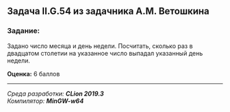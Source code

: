 ## Задача II.G.54 из задачника А.М. Ветошкина
### Задание:
Задано число месяца и день недели. Посчитать, сколько раз в
двадцатом столетии на указанное число выпадал указанный день
недели.

**Оценка:** 6 баллов

------
*Среда разработки: **CLion 2019.3***  
*Компилятор: **MinGW-w64***